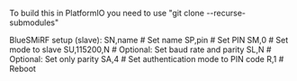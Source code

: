 To build this in PlatformIO you need to use "git clone --recurse-submodules"

BlueSMiRF setup (slave):
SN,name         # Set name
SP,pin          # Set PIN
SM,0            # Set mode to slave
SU,115200,N     # Optional: Set baud rate and parity
SL,N            # Optional: Set only parity
SA,4            # Set authentication mode to PIN code
R,1             # Reboot
